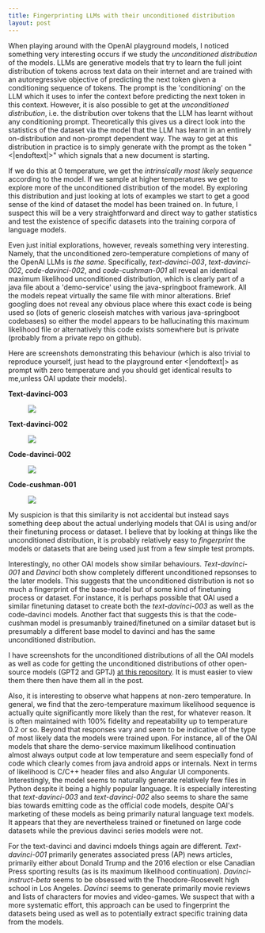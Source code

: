 ```yaml
---
title: Fingerprinting LLMs with their unconditioned distribution
layout: post
---
```


When playing around with the OpenAI playground models, I noticed something very interesting occurs if we study the *unconditioned distribution* of the models. LLMs are generative models that try to learn the full joint distribution of tokens across text data on their internet and are trained with an autoregressive objective of predicting the next token given a conditioning sequence of tokens. The prompt is the 'conditioning' on the LLM which it uses to infer the context before predicting the next token in this context. However, it is also possible to get at the *unconditioned distribution*, i.e. the distribution over tokens that the LLM has learnt without any conditioning prompt. Theoretically this gives us a direct look into the statistics of the dataset via the model that the LLM has learnt in an entirely on-distribution and non-prompt dependent way. The way to get at this distribution in practice is to simply generate with the prompt as the token "\<\|endoftext\|\>" which signals that a new document is starting. 

If we do this at 0 temperature, we get the *intrinsically most likely sequence* according to the model. If we sample at higher temperatures we get to explore more of the unconditioned distribution of the model. By exploring this distribution and just looking at lots of examples we start to get a good sense of the kind of dataset the model has been trained on. In future, I suspect this will be a very straightforward and direct way to gather statistics and test the existence of specific datasets into the training corpora of language models.

Even just initial explorations, however, reveals something very interesting. Namely, that the unconditioned zero-temperature completions of many of the OpenAI LLMs is *the same*. Specifically, *text-davinci-003*, *text-davinci-002*, *code-davinci-002*, and *code-cushman-001* all reveal an identical maximum likelihood unconditioned distribution, which is clearly part of a java file about a 'demo-service' using the java-springboot framework. All the models repeat virtually the same file with minor alterations. Brief googling does not reveal any obvious place where this exact code is being used so (lots of generic closeish matches with various java-springboot codebases) so either the model appears to be hallucinating this maximum likelihood file or alternatively this code exists somewhere but is private (probably from a private repo on github).

Here are screenshots demonstrating this behaviour (which is also trivial to reproduce yourself, just head to the playground enter <|endoftext|> as prompt with zero temperature and you should get identical results to me,unless OAI update their models).

**Text-davinci-003**

<figure style="width: 120%"> <img src="{{ site.url }}{{ site.baseurl }}/assets/figures/fingerprinting_LLMS/text_davinci_003.png"> <figcaption><em></em></figcaption></figure> 

**Text-davinci-002**

<figure style="width: 120%"> <img src="{{ site.url }}{{ site.baseurl }}/assets/figures/fingerprinting_LLMS/text_davinci_002.png"> <figcaption><em></em></figcaption></figure> 

**Code-davinci-002**

<figure style="width: 120%"> <img src="{{ site.url }}{{ site.baseurl }}/assets/figures/fingerprinting_LLMS/code_davinci_002.png"> <figcaption><em></em></figcaption></figure> 

**Code-cushman-001**

<figure style="width: 120%"> <img src="{{ site.url }}{{ site.baseurl }}/assets/figures/fingerprinting_LLMS/code_cushman_001.png"> <figcaption><em></em></figcaption></figure> 

My suspicion is that this similarity is not accidental but instead says something deep about the actual underlying models that OAI is using and/or their finetuning process or dataset. I believe that by looking at things like the unconditioned distribution, it is probably relatively easy to *fingerprint* the models or datasets that are being used just from a few simple test prompts. 

Interestingly, no other OAI models show similar behaviours. *Text-davinci-001* and *Davinci* both show completely different unconditioned repsonses to the later models. This suggests that the unconditioned distribution is not so much a fingerprint of the base-model but of some kind of finetuning process or dataset. For instance, it is perhaps possible that OAI used a similar finetuning dataset to create both the *text-davinci-003* as well as the code-davinci models. Another fact that suggests this is that the code-cushman model is presumanbly trained/finetuned on a similar dataset but is presumably a different base model to davinci and has the same unconditioned distribution.

I have screenshots for the unconditioned distributions of all the OAI models as well as code for getting the unconditioned distributions of other open-source models (GPT2 and GPTJ) [at this repository](https://github.com/BerenMillidge/fingerprinting_LLMs). It is must easier to view them there then have them all in the post.

Also, it is interesting to observe what happens at non-zero temperature. In general, we find that the zero-temperature maximum likelihood sequence is actually quite significantly more likely than the rest, for whatever reason. It is often maintained with 100% fidelity and repeatability up to temperature 0.2 or so. Beyond that responses vary and seem to be indicative of the type of most likely data the models were trained upon. For instance, all of the OAI models that share the demo-service maximum likelihood continuation almost always output code at low temperature and seem especially fond of code which clearly comes from java android apps or internals. Next in terms of likelihood is C/C++ header files and also Angular UI components. Interestingly, the model seems to naturally generate relatively few files in Python despite it being a highly popular language. It is especially interesting that *text-davinci-003* and *text-davinci-002* also seems to share the same bias towards emitting code as the official code models, despite OAI's marketing of these models as being primarily natural language text models. It appears that they are nevertheless trained or finetuned on large code datasets while the previous davinci series models were not.

For the text-davinci and davinci mdoels things again are different. *Text-davinci-001* primarily generates associated press (AP) news articles, primarily either about Donald Trump and the 2016 election or else Canadian Press sporting results (as is its maximum likelihood continuation). *Davinci-instruct-beta* seems to be obsessed with the Theodore-Roosevelt high school in Los Angeles. *Davinci* seems to generate primarily movie reviews and lists of characters for movies and video-games. We suspect that with a more systematic effort, this approach can be used to fingerprint the datasets being used as well as to potentially extract specific training data from the models. 
